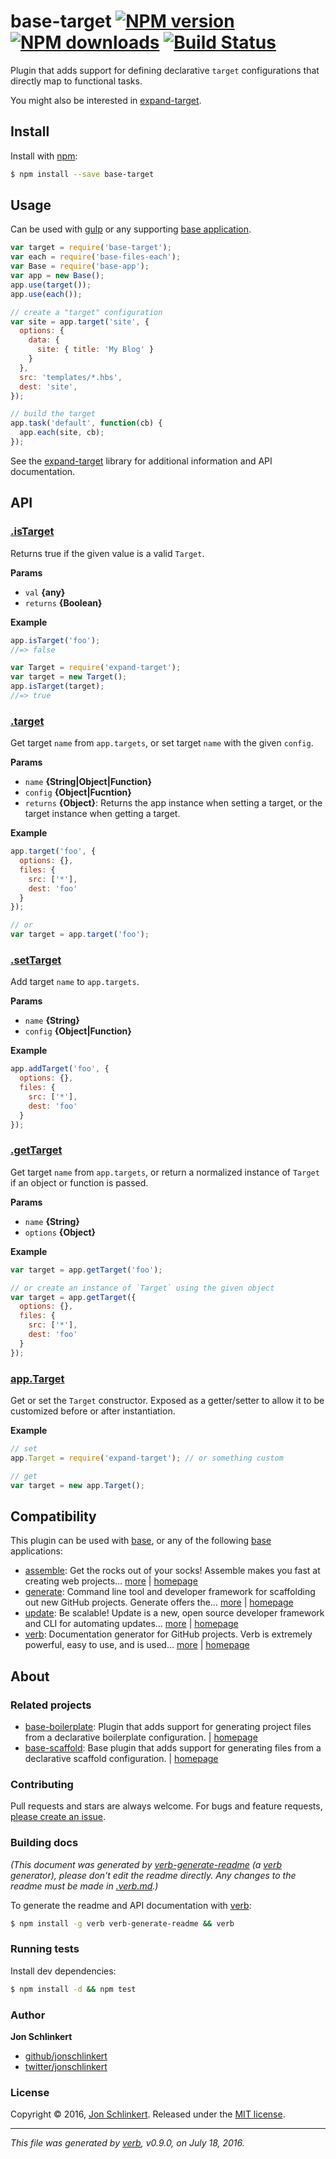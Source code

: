 # base-target [![NPM version](https://img.shields.io/npm/v/base-target.svg?style=flat)](https://www.npmjs.com/package/base-target) [![NPM downloads](https://img.shields.io/npm/dm/base-target.svg?style=flat)](https://npmjs.org/package/base-target) [![Build Status](https://img.shields.io/travis/node-base/base-target.svg?style=flat)](https://travis-ci.org/node-base/base-target)

Plugin that adds support for defining declarative `target` configurations that directly map to functional tasks.

You might also be interested in [expand-target](https://github.com/jonschlinkert/expand-target).

## Install

Install with [npm](https://www.npmjs.com/):

```sh
$ npm install --save base-target
```

## Usage

Can be used with [gulp](http://gulpjs.com) or any supporting [base application](#compatibility).

```js
var target = require('base-target');
var each = require('base-files-each'); 
var Base = require('base-app');
var app = new Base();
app.use(target());
app.use(each());

// create a "target" configuration
var site = app.target('site', {
  options: {
    data: {
      site: { title: 'My Blog' }
    }
  },
  src: 'templates/*.hbs',
  dest: 'site',
});

// build the target
app.task('default', function(cb) {
  app.each(site, cb);
});
```

See the [expand-target](https://github.com/jonschlinkert/expand-target) library for additional information and API documentation.

## API

### [.isTarget](index.js#L47)

Returns true if the given value is a valid `Target`.

**Params**

* `val` **{any}**
* `returns` **{Boolean}**

**Example**

```js
app.isTarget('foo');
//=> false

var Target = require('expand-target');
var target = new Target();
app.isTarget(target);
//=> true
```

### [.target](index.js#L71)

Get target `name` from `app.targets`, or set target `name` with the given `config`.

**Params**

* `name` **{String|Object|Function}**
* `config` **{Object|Fucntion}**
* `returns` **{Object}**: Returns the app instance when setting a target, or the target instance when getting a target.

**Example**

```js
app.target('foo', {
  options: {},
  files: {
    src: ['*'],
    dest: 'foo'
  }
});

// or
var target = app.target('foo');
```

### [.setTarget](index.js#L101)

Add target `name` to `app.targets`.

**Params**

* `name` **{String}**
* `config` **{Object|Function}**

**Example**

```js
app.addTarget('foo', {
  options: {},
  files: {
    src: ['*'],
    dest: 'foo'
  }
});
```

### [.getTarget](index.js#L134)

Get target `name` from `app.targets`, or return a normalized instance of `Target` if an object or function is passed.

**Params**

* `name` **{String}**
* `options` **{Object}**

**Example**

```js
var target = app.getTarget('foo');

// or create an instance of `Target` using the given object
var target = app.getTarget({
  options: {},
  files: {
    src: ['*'],
    dest: 'foo'
  }
});
```

### [app.Target](index.js#L217)

Get or set the `Target` constructor. Exposed as a getter/setter to allow it to be customized before or after instantiation.

**Example**

```js
// set
app.Target = require('expand-target'); // or something custom

// get
var target = new app.Target();
```

## Compatibility

This plugin can be used with [base](https://github.com/node-base/base), or any of the following [base](https://github.com/node-base/base) applications:

* [assemble](https://www.npmjs.com/package/assemble): Get the rocks out of your socks! Assemble makes you fast at creating web projects… [more](https://github.com/assemble/assemble) | [homepage](https://github.com/assemble/assemble "Get the rocks out of your socks! Assemble makes you fast at creating web projects. Assemble is used by thousands of projects for rapid prototyping, creating themes, scaffolds, boilerplates, e-books, UI components, API documentation, blogs, building websit")
* [generate](https://www.npmjs.com/package/generate): Command line tool and developer framework for scaffolding out new GitHub projects. Generate offers the… [more](https://github.com/generate/generate) | [homepage](https://github.com/generate/generate "Command line tool and developer framework for scaffolding out new GitHub projects. Generate offers the robustness and configurability of Yeoman, the expressiveness and simplicity of Slush, and more powerful flow control and composability than either.")
* [update](https://www.npmjs.com/package/update): Be scalable! Update is a new, open source developer framework and CLI for automating updates… [more](https://github.com/update/update) | [homepage](https://github.com/update/update "Be scalable! Update is a new, open source developer framework and CLI for automating updates of any kind in code projects.")
* [verb](https://www.npmjs.com/package/verb): Documentation generator for GitHub projects. Verb is extremely powerful, easy to use, and is used… [more](https://github.com/verbose/verb) | [homepage](https://github.com/verbose/verb "Documentation generator for GitHub projects. Verb is extremely powerful, easy to use, and is used on hundreds of projects of all sizes to generate everything from API docs to readmes.")

## About

### Related projects

* [base-boilerplate](https://www.npmjs.com/package/base-boilerplate): Plugin that adds support for generating project files from a declarative boilerplate configuration. | [homepage](https://github.com/node-base/base-boilerplate "Plugin that adds support for generating project files from a declarative boilerplate configuration.")
* [base-scaffold](https://www.npmjs.com/package/base-scaffold): Base plugin that adds support for generating files from a declarative scaffold configuration. | [homepage](https://github.com/node-base/base-scaffold "Base plugin that adds support for generating files from a declarative scaffold configuration.")

### Contributing

Pull requests and stars are always welcome. For bugs and feature requests, [please create an issue](../../issues/new).

### Building docs

_(This document was generated by [verb-generate-readme](https://github.com/verbose/verb-generate-readme) (a [verb](https://github.com/verbose/verb) generator), please don't edit the readme directly. Any changes to the readme must be made in [.verb.md](.verb.md).)_

To generate the readme and API documentation with [verb](https://github.com/verbose/verb):

```sh
$ npm install -g verb verb-generate-readme && verb
```

### Running tests

Install dev dependencies:

```sh
$ npm install -d && npm test
```

### Author

**Jon Schlinkert**

* [github/jonschlinkert](https://github.com/jonschlinkert)
* [twitter/jonschlinkert](http://twitter.com/jonschlinkert)

### License

Copyright © 2016, [Jon Schlinkert](https://github.com/jonschlinkert).
Released under the [MIT license](https://github.com/node-base/base-target/blob/master/LICENSE).

***

_This file was generated by [verb](https://github.com/verbose/verb), v0.9.0, on July 18, 2016._